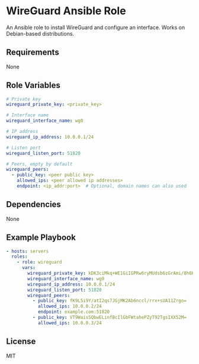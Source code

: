 WireGuard Ansible Role
=========================

An Ansible role to install WireGuard and configure an interface. Works on Debian-based distributions.

Requirements
------------

None

Role Variables
--------------

```yaml
# Private key 
wireguard_private_key: <private_key>

# Interface name
wireguard_interface_name: wg0

# IP address
wireguard_ip_address: 10.0.0.1/24

# Listen port
wireguard_listen_port: 51820

# Peers, empty by default
wireguard_peers:
  - public_key: <peer public key>
    allowed_ips: <peer allowed ip addresses>
    endpoint: <ip_addr:port>  # Optional, domain names can also used
```

Dependencies
------------

None

Example Playbook
----------------

```yaml
- hosts: servers
  roles:
    - role: wireguard
      vars:
        wireguard_private_key: kDK3ciMkq+WE1GiIGPRw6ryMUdsb6zGrAmi/8h6KIm0=
        wireguard_interface_name: wg0
        wireguard_ip_address: 10.0.0.1/24
        wireguard_listen_port: 51820
        wireguard_peers:
          - public_key: fK9L5i9Y/atI2qs7JGjMK2Ab6nccl/rrx+sUA11Zrgo=
            allowed_ips: 10.0.0.2/24
            endpoint: example.com:51820
          - public_key: VT9WaisSQbwELinfBcIlGbFWtahePZyT92TgsIXX52M=
            allowed_ips: 10.0.0.3/24
```

License
-------

MIT
